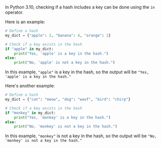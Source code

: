 In Python 3.10, checking if a hash includes a key can be done using the `in` operator.

Here is an example:

```python
# Define a hash
my_dict = {"apple": 2, "banana": 4, "orange": 1}

# Check if a key exists in the hash
if "apple" in my_dict:
    print("Yes, 'apple' is a key in the hash.")
else:
    print("No, 'apple' is not a key in the hash.")
```

In this example, `"apple"` is a key in the hash, so the output will be `"Yes, 'apple' is a key in the hash."`

Here's another example:

```python
# Define a hash
my_dict = {"cat": "meow", "dog": "woof", "bird": "chirp"}

# Check if a key exists in the hash
if "monkey" in my_dict:
    print("Yes, 'monkey' is a key in the hash.")
else:
    print("No, 'monkey' is not a key in the hash.")
```

In this example, `"monkey"` is not a key in the hash, so the output will be `"No, 'monkey' is not a key in the hash."`